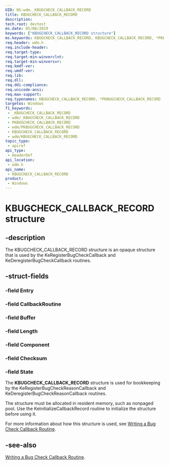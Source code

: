 ```yaml
---
UID: NS:wdm._KBUGCHECK_CALLBACK_RECORD
title: KBUGCHECK_CALLBACK_RECORD
description: 
tech.root: devtest
ms.date: 05/08/2019
keywords: ["KBUGCHECK_CALLBACK_RECORD structure"]
ms.keywords: KBUGCHECK_CALLBACK_RECORD, KBUGCHECK_CALLBACK_RECORD, *PKBUGCHECK_CALLBACK_RECORD,
req.header: wdm.h
req.include-header: 
req.target-type: 
req.target-min-winverclnt: 
req.target-min-winversvr: 
req.kmdf-ver: 
req.umdf-ver: 
req.lib: 
req.dll: 
req.ddi-compliance: 
req.unicode-ansi: 
req.max-support: 
req.typenames: KBUGCHECK_CALLBACK_RECORD, *PKBUGCHECK_CALLBACK_RECORD
targetos: Windows
f1_keywords:
 - _KBUGCHECK_CALLBACK_RECORD
 - wdm/_KBUGCHECK_CALLBACK_RECORD
 - PKBUGCHECK_CALLBACK_RECORD
 - wdm/PKBUGCHECK_CALLBACK_RECORD
 - KBUGCHECK_CALLBACK_RECORD
 - wdm/KBUGCHECK_CALLBACK_RECORD
topic_type:
 - apiref
api_type:
 - HeaderDef
api_location:
 - wdm.h
api_name:
 - KBUGCHECK_CALLBACK_RECORD
product:
 - Windows
---
```


# KBUGCHECK_CALLBACK_RECORD structure


## -description

The KBUGCHECK_CALLBACK_RECORD structure is an opaque structure that is used by the KeRegisterBugCheckCallback and KeDeregisterBugCheckCallback routines.

## -struct-fields

### -field Entry

### -field CallbackRoutine

### -field Buffer

### -field Length

### -field Component

### -field Checksum

### -field State

The **KBUGCHECK_CALLBACK_RECORD** structure is used for bookkeeping by the KeRegisterBugCheckReasonCallback and KeDeregisterBugCheckReasonCallback routines.

The structure must be allocated in resident memory, such as nonpaged pool. Use the KeInitializeCallbackRecord routine to initialize the structure before using it.

For more information about how this structure is used, see <a href="/windows-hardware/drivers/kernel/writing-a-bug-check-callback-routine">Writing a Bug Check Callback Routine</a>.

## -see-also

<a href="/windows-hardware/drivers/kernel/writing-a-bug-check-callback-routine">Writing a Bug Check Callback Routine</a>.
